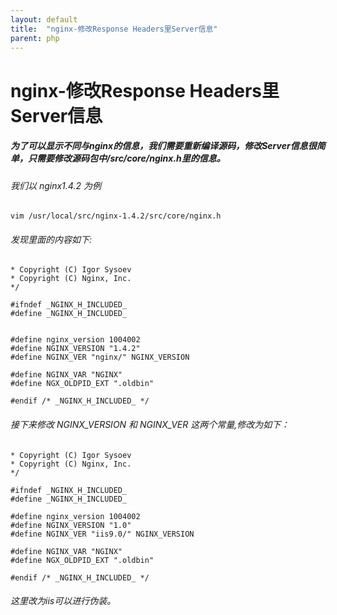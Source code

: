 ```yaml
---
layout: default
title:  "nginx-修改Response Headers里Server信息"
parent: php
---
```


# nginx-修改Response Headers里Server信息

##### 为了可以显示不同与nginx的信息，我们需要重新编译源码，修改Server信息很简单，只需要修改源码包中/src/core/nginx.h里的信息。

###### 我们以 nginx1.4.2 为例

```
vim /usr/local/src/nginx-1.4.2/src/core/nginx.h
```
	
###### 发现里面的内容如下:

```
* Copyright (C) Igor Sysoev
* Copyright (C) Nginx, Inc.
*/

#ifndef _NGINX_H_INCLUDED_
#define _NGINX_H_INCLUDED_


#define nginx_version 1004002
#define NGINX_VERSION "1.4.2"
#define NGINX_VER "nginx/" NGINX_VERSION

#define NGINX_VAR "NGINX"
#define NGX_OLDPID_EXT ".oldbin"

#endif /* _NGINX_H_INCLUDED_ */
```	

###### 接下来修改 NGINX_VERSION 和 NGINX_VER 这两个常量,修改为如下：

```
* Copyright (C) Igor Sysoev
* Copyright (C) Nginx, Inc.
*/

#ifndef _NGINX_H_INCLUDED_
#define _NGINX_H_INCLUDED_

#define nginx_version 1004002
#define NGINX_VERSION "1.0"
#define NGINX_VER "iis9.0/" NGINX_VERSION

#define NGINX_VAR "NGINX"
#define NGX_OLDPID_EXT ".oldbin"

#endif /* _NGINX_H_INCLUDED_ */
```	

###### 这里改为iis可以进行伪装。
